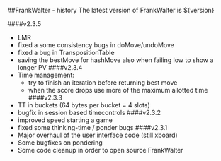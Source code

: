 ##FrankWalter - history
The latest version of FrankWalter is ${version}

####v2.3.5
* LMR
* fixed a some consistency bugs in doMove/undoMove
* fixed a bug in TranspositionTable
* saving the bestMove for hashMove also when failing low to show a longer PV
####v2.3.4
* Time management:
  * try to finish an iteration before returning best move
  * when the score drops use more of the maximum allotted time
####v2.3.3
* TT in buckets (64 bytes per bucket = 4 slots)
* bugfix in session based timecontrols
####v2.3.2
* improved speed starting a game
* fixed some thinking-time / ponder bugs
####v2.3.1
* Major overhaul of the user interface code (still xboard)
* Some bugfixes on pondering
* Some code cleanup in order to open source FrankWalter